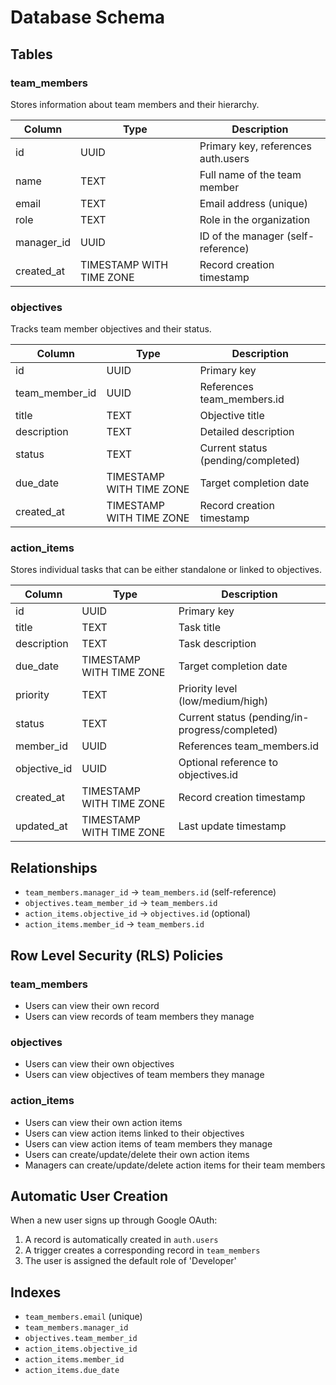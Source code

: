# Database Schema

## Tables

### team_members
Stores information about team members and their hierarchy.

| Column     | Type                     | Description                          |
|------------|--------------------------|--------------------------------------|
| id         | UUID                     | Primary key, references auth.users   |
| name       | TEXT                     | Full name of the team member        |
| email      | TEXT                     | Email address (unique)              |
| role       | TEXT                     | Role in the organization            |
| manager_id | UUID                     | ID of the manager (self-reference)  |
| created_at | TIMESTAMP WITH TIME ZONE | Record creation timestamp           |

### objectives
Tracks team member objectives and their status.

| Column        | Type                     | Description                          |
|---------------|--------------------------|--------------------------------------|
| id            | UUID                     | Primary key                         |
| team_member_id| UUID                     | References team_members.id          |
| title         | TEXT                     | Objective title                     |
| description   | TEXT                     | Detailed description                |
| status        | TEXT                     | Current status (pending/completed)  |
| due_date      | TIMESTAMP WITH TIME ZONE | Target completion date              |
| created_at    | TIMESTAMP WITH TIME ZONE | Record creation timestamp           |

### action_items
Stores individual tasks that can be either standalone or linked to objectives.

| Column        | Type                     | Description                          |
|---------------|--------------------------|--------------------------------------|
| id            | UUID                     | Primary key                         |
| title         | TEXT                     | Task title                          |
| description   | TEXT                     | Task description                    |
| due_date      | TIMESTAMP WITH TIME ZONE | Target completion date              |
| priority      | TEXT                     | Priority level (low/medium/high)    |
| status        | TEXT                     | Current status (pending/in-progress/completed) |
| member_id     | UUID                     | References team_members.id          |
| objective_id  | UUID                     | Optional reference to objectives.id |
| created_at    | TIMESTAMP WITH TIME ZONE | Record creation timestamp           |
| updated_at    | TIMESTAMP WITH TIME ZONE | Last update timestamp               |

## Relationships

- `team_members.manager_id` → `team_members.id` (self-reference)
- `objectives.team_member_id` → `team_members.id`
- `action_items.objective_id` → `objectives.id` (optional)
- `action_items.member_id` → `team_members.id`

## Row Level Security (RLS) Policies

### team_members
- Users can view their own record
- Users can view records of team members they manage

### objectives
- Users can view their own objectives
- Users can view objectives of team members they manage

### action_items
- Users can view their own action items
- Users can view action items linked to their objectives
- Users can view action items of team members they manage
- Users can create/update/delete their own action items
- Managers can create/update/delete action items for their team members

## Automatic User Creation

When a new user signs up through Google OAuth:
1. A record is automatically created in `auth.users`
2. A trigger creates a corresponding record in `team_members`
3. The user is assigned the default role of 'Developer'

## Indexes

- `team_members.email` (unique)
- `team_members.manager_id`
- `objectives.team_member_id`
- `action_items.objective_id`
- `action_items.member_id`
- `action_items.due_date` 